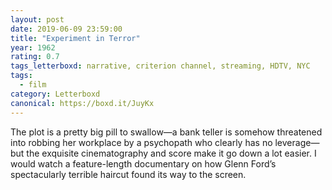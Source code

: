 ```yaml
---
layout: post 
date: 2019-06-09 23:59:00
title: "Experiment in Terror"
year: 1962
rating: 0.7
tags_letterboxd: narrative, criterion channel, streaming, HDTV, NYC
tags:
  - film
category: Letterboxd
canonical: https://boxd.it/JuyKx
---
```


The plot is a pretty big pill to swallow—a bank teller is somehow threatened into robbing her workplace by a psychopath who clearly has no leverage—but the exquisite cinematography and score make it go down a lot easier. I would watch a feature-length documentary on how Glenn Ford’s spectacularly terrible haircut found its way to the screen.